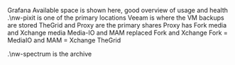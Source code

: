 Grafana
Available space is shown here, good overview of usage and health
.\\nw-pixit is one of the primary locations
Veeam is where the VM backups are stored
TheGrid and Proxy are the primary shares
Proxy has Fork media and Xchange media
Media-IO and MAM replaced Fork and Xchange
Fork = MediaIO and MAM = Xchange
TheGrid 

.\\nw-spectrum is the archive
